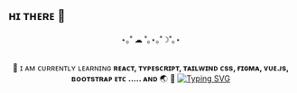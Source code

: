 ## ʜɪ ᴛʜᴇʀᴇ 👋

<!--
**study2895/study2895** is a ✨ _special_ ✨ repository because its `README.md` (this file) appears on your GitHub profile.

Here are some ideas to get you started:


- 🔭 I’m currently working on ...
- 🌱 I’m currently learning ...
- 👯 I’m looking to collaborate on ...
- 🤔 I’m looking for help with ...
- 💬 Ask me about ...
- 📫 How to reach me: ...
- 😄 Pronouns: ...
- ⚡ Fun fact: ...

-->

<div align="center">
⋆｡˚ ☁︎ ˚｡⋆｡˚☽˚｡⋆<br>
<br>

 
 🎈   ɪ ᴀᴍ ᴄᴜʀʀᴇɴᴛʟʏ ʟᴇᴀʀɴɪɴɢ <strong> ʀᴇᴀᴄᴛ, ᴛʏᴘᴇsᴄʀɪᴘᴛ, ᴛᴀɪʟᴡɪɴᴅ ᴄss, ғɪɢᴍᴀ, ᴠᴜᴇ.ᴊs, ʙᴏᴏᴛsᴛʀᴀᴘ ᴇᴛᴄ ..... ᴀɴᴅ</strong> 🌏   🎈
 [![Typing SVG](https://readme-typing-svg.demolab.com?font=Fira+Code&size=12&pause=1000&color=F7AC59&center=true&vCenter=true&width=435&lines=hello;all+the+best+to+you)](https://git.io/typing-svg)
</div>
